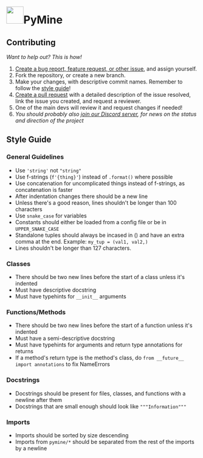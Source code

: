 # <img src="https://cdn.discordapp.com/emojis/783838348695437353.gif?v=1" height=45>PyMine
## Contributing
*Want to help out? This is how!*

1. [Create a bug report, feature request, or other issue](https://github.com/py-mine/PyMine/issues), and assign yourself.
2. Fork the repository, or create a new branch.
3. Make your changes, with descriptive commit names. Remember to follow the [style guide](#style-guide)!
4. [Create a pull request](https://github.com/py-mine/PyMine/pulls) with a detailed description of the issue resolved, link the issue you created, and request a reviewer.
5. One of the main devs will review it and request changes if needed!
6. *You should probably also [join our Discord server](discord.gg/dHjv7DJgb2), for news on the status and direction of the project*

## Style Guide
### General Guidelines
* Use `'string'` not `"string"`
* Use f-strings (`f'{thing}'`) instead of `.format()` where possible
* Use concatenation for uncomplicated things instead of f-strings, as concatenation is faster
* After indentation changes there should be a new line
* Unless there's a good reason, lines shouldn't be longer than 100 characters
* Use `snake_case` for variables
* Constants should either be loaded from a config file or be in `UPPER_SNAKE_CASE`
* Standalone tuples should always be incased in () and have an extra comma at the end. Example: `my_tup = (val1, val2,)`
* Lines shouldn't be longer than 127 characters.

### Classes
* There should be two new lines before the start of a class unless it's indented
* Must have descriptive docstring
* Must have typehints for `__init__` arguments

### Functions/Methods
* There should be two new lines before the start of a function unless it's indented
* Must have a semi-descriptive docstring
* Must have typehints for arguments and return type annotations for returns
* If a method's return type is the method's class, do `from __future__ import annotations` to fix NameErrors

### Docstrings
* Docstrings should be present for files, classes, and functions with a newline after them
* Docstrings that are small enough should look like `"""Information"""`

### Imports
* Imports should be sorted by size descending
* Imports from `pymine/*` should be separated from the rest of the imports by a newline
